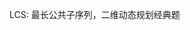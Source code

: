 <!--
 * @Author: your name
 * @Date: 2021-05-27 21:07:07
 * @LastEditTime: 2021-05-27 21:07:52
 * @LastEditors: Please set LastEditors
 * @Description: In User Settings Edit
 * @FilePath: /leetcode_competition/dynamicProgramming/README.md
-->

LCS: 最长公共子序列，二维动态规划经典题

